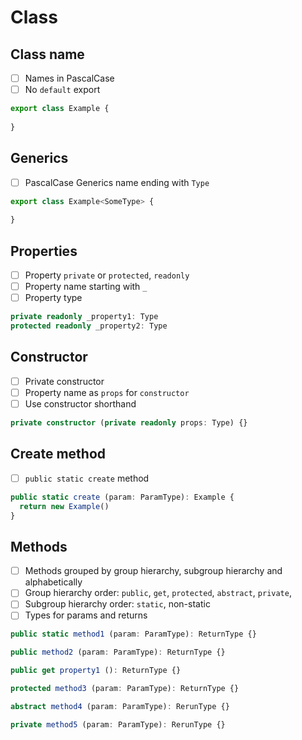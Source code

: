 # Class

## Class name
- [ ] Names in PascalCase
- [ ] No `default` export

```typescript
export class Example {
  
}
```

## Generics
- [ ] PascalCase Generics name ending with `Type`
```typescript
export class Example<SomeType> {
  
}
```

## Properties
- [ ] Property `private` or `protected`, `readonly`
- [ ] Property name starting with `_`
- [ ] Property type
```typescript
private readonly _property1: Type
protected readonly _property2: Type
```

## Constructor
- [ ] Private constructor
- [ ] Property name as `props` for `constructor`
- [ ] Use constructor shorthand
```typescript
private constructor (private readonly props: Type) {}
```

## Create method
- [ ] `public static create` method
```typescript
public static create (param: ParamType): Example {
  return new Example()
}
```

## Methods
- [ ] Methods grouped by group hierarchy, subgroup hierarchy and alphabetically
- [ ] Group hierarchy order: `public`, `get`, `protected`, `abstract`, `private`, 
- [ ] Subgroup hierarchy order: `static`, non-static
- [ ] Types for params and returns
```typescript
public static method1 (param: ParamType): ReturnType {}

public method2 (param: ParamType): ReturnType {}

public get property1 (): ReturnType {}

protected method3 (param: ParamType): ReturnType {}

abstract method4 (param: ParamType): RerunType {}

private method5 (param: ParamType): RerunType {}
```
